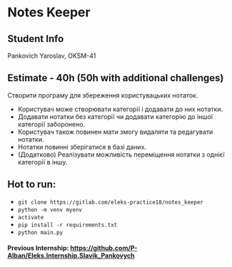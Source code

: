 # Notes Keeper

## Student Info
Pankovich Yaroslav, OKSM-41

## Estimate - 40h (50h with additional challenges)

Створити програму для збереження користувацьких нотаток.

* Користувач може створювати категорії і додавати до них нотатки.
* Додавати нотатки без категорії чи додавати категорію до іншої категорії заборонено.
* Користувач також повинен мати змогу видаляти та редагувати нотатки.
* Нотатки повинні зберігатися в базі даних.
* (Додатково) Реалізувати можливість переміщення нотатки з однієї категорії в іншу.

## Hot to run:
* `git clone https://gitlab.com/eleks-practice18/notes_keeper`
* `python -m venv myenv`
* `activate`
* `pip install -r requirements.txt`
* `python main.py`

#### Previous Internship: https://github.com/P-Alban/Eleks.Internship.Slavik_Pankovych
